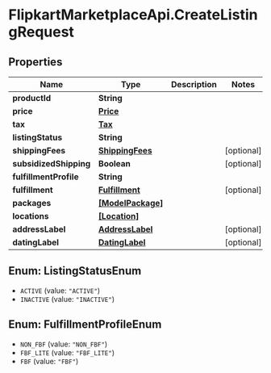 # FlipkartMarketplaceApi.CreateListingRequest

## Properties
Name | Type | Description | Notes
------------ | ------------- | ------------- | -------------
**productId** | **String** |  | 
**price** | [**Price**](Price.md) |  | 
**tax** | [**Tax**](Tax.md) |  | 
**listingStatus** | **String** |  | 
**shippingFees** | [**ShippingFees**](ShippingFees.md) |  | [optional] 
**subsidizedShipping** | **Boolean** |  | [optional] 
**fulfillmentProfile** | **String** |  | 
**fulfillment** | [**Fulfillment**](Fulfillment.md) |  | [optional] 
**packages** | [**[ModelPackage]**](ModelPackage.md) |  | 
**locations** | [**[Location]**](Location.md) |  | 
**addressLabel** | [**AddressLabel**](AddressLabel.md) |  | [optional] 
**datingLabel** | [**DatingLabel**](DatingLabel.md) |  | [optional] 

<a name="ListingStatusEnum"></a>
## Enum: ListingStatusEnum

* `ACTIVE` (value: `"ACTIVE"`)
* `INACTIVE` (value: `"INACTIVE"`)


<a name="FulfillmentProfileEnum"></a>
## Enum: FulfillmentProfileEnum

* `NON_FBF` (value: `"NON_FBF"`)
* `FBF_LITE` (value: `"FBF_LITE"`)
* `FBF` (value: `"FBF"`)

